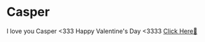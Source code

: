 # Casper
I love you Casper &lt;333
Happy Valentine's Day &lt;3333
<a href="ValentinesDay.html">Click Here🤭</a>
